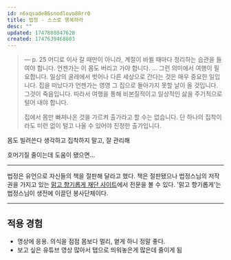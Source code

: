 ```yaml
---
id: n6xqsade86snodlovo88rr0
title: 법정 - 스스로 행복하라
desc: ""
updated: 1747808047620
created: 1747639468803
---
```


> — p. 25
> 어디로 이사 갈 때만이 아니라, 계절이 바뀔 때마다 정리하는 습관을 들여야 합니다.
> 언젠가는 이 몸도 버리고 가야 합니다.
> ... 그런 의미에서 여행이 필요합니다. 일상의 굴레에서 벗어나 다른 세상으로 간다는 것은 매우 중요한 일입니다. 집을 떠났다가 언젠가는 영영 그 집으로 돌아가지 못할 날이 올 것입니다. 그것이 죽음입니다. 따라서 여행을 통해 비본질적이고 일상적인 삻을 주기적으로 털어 내야 합니다.
>
> 집에서 몸만 빠져나온 것을 가르켜 출가라고 할 수는 없습니다. 단 하나의 집착이라도 미련 없이 털고 나올 수 있어야 진정한 출가입니다.

몸도 빌려쓴다 생각하고 집착하지 말고, 잘 관리해

호머기질 줄이는데 도움이 됐으면...

---

법정은 유언으로 자신들의 책을 절판해 달라고 했다.
책은 절판됐으나 법정스님의 저작권을 가지고 있는 [맑고 향기롭게 재단 사이트](http://beopjeong.clean94.or.kr/ebook.php)에서 전문을 볼 수 있다. '맑고 향기롭게'는 법정스님이 생전에 이끌던 봉사단체이다.

---

## 적용 경험

- 명상에 응용. 의식을 점점 몸보다 멀리, 옅게 하니 정말 좋다.
- 보고 싶은 유튜브 영상 많아서 탭으로 띄워놓은게 많은데 줄이게 됨
